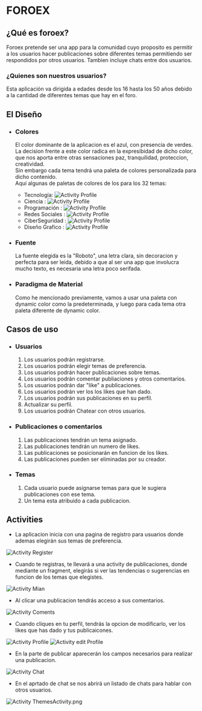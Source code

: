 # FOROEX
## ¿Qué es foroex?
Foroex pretende ser una app para la comunidad cuyo proposito es permitir a los usuarios hacer publicaciones sobre diferentes temas permitiendo ser respondidos por otros usuarios.
Tambien incluye chats entre dos usuarios.

### ¿Quienes son nuestros usuarios?
Esta aplicación va dirigida a edades desde los 16 hasta los 50 años debido a la cantidad de diferentes temas que hay en el foro.

## El Diseño
- ### Colores
    El color dominante de la aplicacion es el azul, con presencia de verdes. La decision frente a este color radica en la expresibidad de dicho color, que nos aporta entre otras sensaciones paz, tranquilidad, proteccion, creatividad.\
Sin embargo cada tema tendrá una paleta de colores personalizada para dicho contenido.\
Aquí algunas de paletas de colores de los para los 32 temas:
    - Tecnología: 
![Activity Profile](https://github.com/RodrigoHdezPimentel/ProyectoAD-DI_RodrigoHernandez_DiegoManjarrez/blob/PRD_DisenoPrototipado/imgs/Paletas/PaletaTecnologia.png)
    - Ciencia : 
![Activity Profile](https://github.com/RodrigoHdezPimentel/ProyectoAD-DI_RodrigoHernandez_DiegoManjarrez/blob/PRD_DisenoPrototipado/imgs/Paletas/PaletaCiencia.png)
    - Programación : 
![Activity Profile](https://github.com/RodrigoHdezPimentel/ProyectoAD-DI_RodrigoHernandez_DiegoManjarrez/blob/PRD_DisenoPrototipado/imgs/Paletas/PaletaProgramacion.png)
    - Redes Sociales : 
![Activity Profile](https://github.com/RodrigoHdezPimentel/ProyectoAD-DI_RodrigoHernandez_DiegoManjarrez/blob/PRD_DisenoPrototipado/imgs/Paletas/PaletaRedesSociales.png)
    - CiberSeguridad : 
![Activity Profile](https://github.com/RodrigoHdezPimentel/ProyectoAD-DI_RodrigoHernandez_DiegoManjarrez/blob/PRD_DisenoPrototipado/imgs/Paletas/PaletaCiberSeguridad.png)
    - Diseño Grafico : 
![Activity Profile](https://github.com/RodrigoHdezPimentel/ProyectoAD-DI_RodrigoHernandez_DiegoManjarrez/blob/PRD_DisenoPrototipado/imgs/Paletas/PaletaDiseñoGrafico.png)

- ### Fuente
    La fuente elegida es la "Roboto", una letra clara, sin decoracion y perfecta para ser leida, debido a que al ser una app que involucra mucho texto, es necesaria una letra poco serifada.
- ### Paradigma de Material
    Como he mencionado previamente, vamos a usar una paleta con dynamic color como la predeterminada, y luego para cada tema otra paleta diferente de dynamic color.

## Casos de uso
- ### Usuarios
    1. Los usuarios podrán registrarse.
    2. Los usuarios podrán elegir temas de preferencia.
    3. Los usuarios podrán hacer publicaciones sobre temas.
    4. Los usuarios podrán comentar publiaciones y otros comentarios.
    5. Los usuarios podrán dar "like" a publicaciones.
    6. Los usuarios podrán ver los los likes que han dado.
    7. Los usuarios podrán sus publicaciones en su perfil.
    8. Actualizar su perfil.
    9. Los usuarios podrán Chatear con otros usuarios.
- ### Publicaciones o comentarios
    1. Las publicaciones tendrán un tema asignado.
    2. Las publicaciones tendrán un numero de likes.
    3. Las publicaciones se posicionarán en funcion de los likes.
    4. Las publicaciones pueden ser eliminadas por su creador.
- ### Temas
    1. Cada usuario puede asignarse temas para que le sugiera publicaciones con ese tema.
    2. Un tema esta atribuido a cada publicacion.
 
## Activities
- La aplicacion inicia con una pagina de registro para usuarios donde ademas elegirán sus temas de preferencia.

![Activity Register](https://github.com/RodrigoHdezPimentel/ProyectoAD-DI_RodrigoHernandez_DiegoManjarrez/blob/PRD_DisenoPrototipado/imgs/Activities/RegisterActivity.png)


- Cuando te registras, te llevará a una activity de publicaciones, donde mediante un fragment, elegirás si ver las tendencias o sugerencias en funcion de los temas que elegistes.

![Activity Mian](https://github.com/RodrigoHdezPimentel/ProyectoAD-DI_RodrigoHernandez_DiegoManjarrez/blob/PRD_DisenoPrototipado/imgs/Activities/PublishesActivity.png)

- Al clicar una publicacion tendrás acceso a sus comentarios.

![Activity Coments](https://github.com/RodrigoHdezPimentel/ProyectoAD-DI_RodrigoHernandez_DiegoManjarrez/blob/PRD_DisenoPrototipado/imgs/Activities/ComentActivity.png)

- Cuando cliques en tu perfil, tendrás la opcion de modificarlo, ver los likes que has dado y tus publicaicones. 

![Activity Profile](https://github.com/RodrigoHdezPimentel/ProyectoAD-DI_RodrigoHernandez_DiegoManjarrez/blob/PRD_DisenoPrototipado/imgs/Activities/EditProfileActivity.png)
![Activity edit Profile](https://github.com/RodrigoHdezPimentel/ProyectoAD-DI_RodrigoHernandez_DiegoManjarrez/blob/PRD_DisenoPrototipado/imgs/Activities/ProfileActivity.png)

- En la parte de publicar aparecerán los campos necesarios para realizar una publicacion.

![Activity Chat](https://github.com/RodrigoHdezPimentel/ProyectoAD-DI_RodrigoHernandez_DiegoManjarrez/blob/PRD_DisenoPrototipado/imgs/Activities/PublicarActivity.png)

- En el aprtado de chat se nos abrirá un listado de chats para hablar con otros usuarios.

![Activity ThemesActivity.png](https://github.com/RodrigoHdezPimentel/ProyectoAD-DI_RodrigoHernandez_DiegoManjarrez/blob/PRD_DisenoPrototipado/imgs/Activities/ChatActivity.png)
